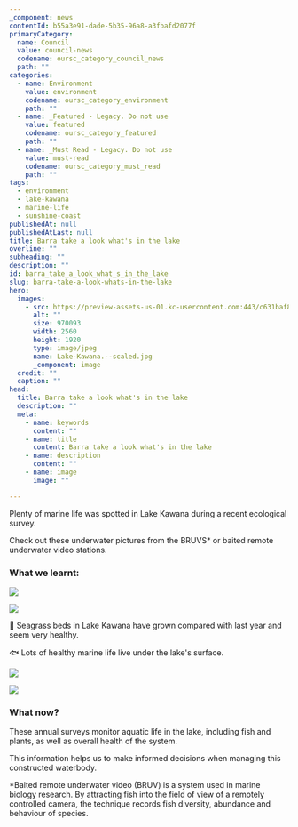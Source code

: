 ```yaml
---
_component: news
contentId: b55a3e91-dade-5b35-96a8-a3fbafd2077f
primaryCategory:
  name: Council
  value: council-news
  codename: oursc_category_council_news
  path: ""
categories:
  - name: Environment
    value: environment
    codename: oursc_category_environment
    path: ""
  - name: _Featured - Legacy. Do not use
    value: featured
    codename: oursc_category_featured
    path: ""
  - name: _Must Read - Legacy. Do not use
    value: must-read
    codename: oursc_category_must_read
    path: ""
tags:
  - environment
  - lake-kawana
  - marine-life
  - sunshine-coast
publishedAt: null
publishedAtLast: null
title: Barra take a look what's in the lake
overline: ""
subheading: ""
description: ""
id: barra_take_a_look_what_s_in_the_lake
slug: barra-take-a-look-whats-in-the-lake
hero:
  images:
    - src: https://preview-assets-us-01.kc-usercontent.com:443/c631baf8-1b46-001f-580c-d0001b68b4a8/69a12afa-a6bd-4e8a-a9b1-a6b3eda41f10/Lake-Kawana.--scaled.jpg
      alt: ""
      size: 970093
      width: 2560
      height: 1920
      type: image/jpeg
      name: Lake-Kawana.--scaled.jpg
      _component: image
  credit: ""
  caption: ""
head:
  title: Barra take a look what's in the lake
  description: ""
  meta:
    - name: keywords
      content: ""
    - name: title
      content: Barra take a look what's in the lake
    - name: description
      content: ""
    - name: image
      image: ""

---
```

Plenty of marine life was spotted in Lake Kawana during a recent ecological survey.

Check out these underwater pictures from the BRUVS\* or baited remote underwater video stations.

### What we learnt:

![](https://preview-assets-us-01.kc-usercontent.com:443/c631baf8-1b46-001f-580c-d0001b68b4a8/225626b3-8e12-4300-961a-f5d7bb4a0fb4/1-1.png)

![](https://preview-assets-us-01.kc-usercontent.com:443/c631baf8-1b46-001f-580c-d0001b68b4a8/7fe07e82-d26d-448c-8bcd-2bd74ad6329c/2.png)

🌿 Seagrass beds in Lake Kawana have grown compared with last year and seem very healthy.

🐟 Lots of healthy marine life live under the lake's surface.

![](https://preview-assets-us-01.kc-usercontent.com:443/c631baf8-1b46-001f-580c-d0001b68b4a8/f9f2ec95-7b6f-4410-8806-d3586b847fde/Barramundi-1-2.png)

![](https://preview-assets-us-01.kc-usercontent.com:443/c631baf8-1b46-001f-580c-d0001b68b4a8/3551c467-7be6-4cc3-9ca5-538a64b55340/4.png)

### What now?

These annual surveys monitor aquatic life in the lake, including fish and plants, as well as overall health of the system.

This information helps us to make informed decisions when managing this constructed waterbody.

\*Baited remote underwater video (BRUV) is a system used in marine biology research. By attracting fish into the field of view of a remotely controlled camera, the technique records fish diversity, abundance and behaviour of species.
